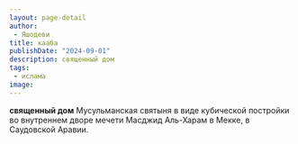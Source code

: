 ```yaml
---
layout: page-detail
author:
 - Яшодеви
title: кааба
publishDate: "2024-09-01"
description: священный дом
tags:
 - ислама
image: 
---
```


__священный дом__
Мусульманская святыня в виде кубической постройки во внутреннем дворе мечети Масджид Аль-Харам в Мекке, в Саудовской Аравии.

